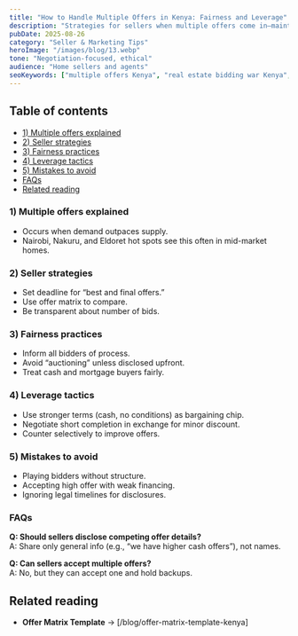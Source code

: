 ```yaml
---
title: "How to Handle Multiple Offers in Kenya: Fairness and Leverage"
description: "Strategies for sellers when multiple offers come in—maintain fairness while maximising leverage."
pubDate: 2025-08-26
category: "Seller & Marketing Tips"
heroImage: "/images/blog/13.webp"
tone: "Negotiation-focused, ethical"
audience: "Home sellers and agents"
seoKeywords: ["multiple offers Kenya", "real estate bidding war Kenya", "property negotiation Kenya"]
---
```


## Table of contents
- [1) Multiple offers explained](#1-multiple-offers-explained)
- [2) Seller strategies](#2-seller-strategies)
- [3) Fairness practices](#3-fairness-practices)
- [4) Leverage tactics](#4-leverage-tactics)
- [5) Mistakes to avoid](#5-mistakes-to-avoid)
- [FAQs](#faqs)
- [Related reading](#related-reading)

### 1) Multiple offers explained
- Occurs when demand outpaces supply.  
- Nairobi, Nakuru, and Eldoret hot spots see this often in mid-market homes.  

### 2) Seller strategies
- Set deadline for “best and final offers.”  
- Use offer matrix to compare.  
- Be transparent about number of bids.  

### 3) Fairness practices
- Inform all bidders of process.  
- Avoid “auctioning” unless disclosed upfront.  
- Treat cash and mortgage buyers fairly.  

### 4) Leverage tactics
- Use stronger terms (cash, no conditions) as bargaining chip.  
- Negotiate short completion in exchange for minor discount.  
- Counter selectively to improve offers.  

### 5) Mistakes to avoid
- Playing bidders without structure.  
- Accepting high offer with weak financing.  
- Ignoring legal timelines for disclosures.  

### FAQs
**Q: Should sellers disclose competing offer details?**  
A: Share only general info (e.g., “we have higher cash offers”), not names.  

**Q: Can sellers accept multiple offers?**  
A: No, but they can accept one and hold backups.  

## Related reading
- **Offer Matrix Template** → [/blog/offer-matrix-template-kenya]  
